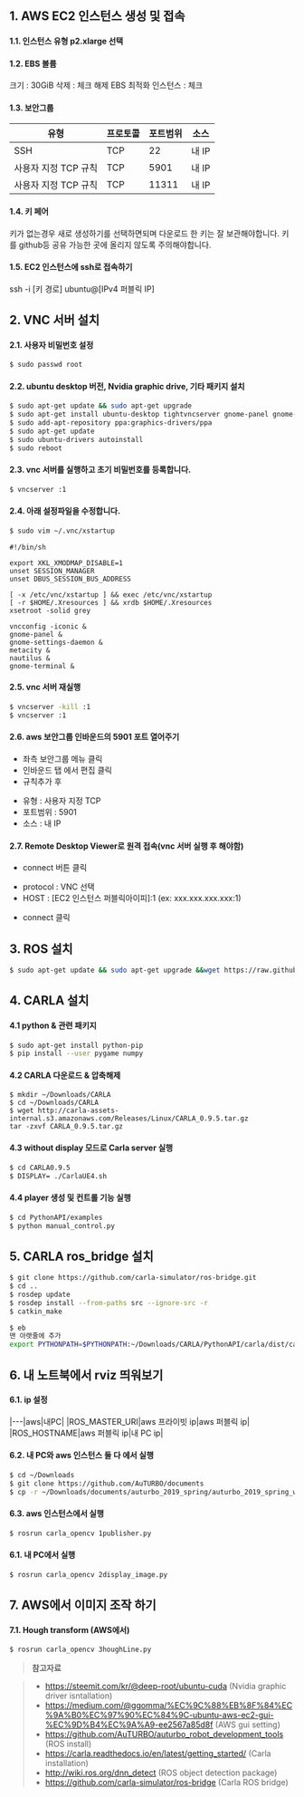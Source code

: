 ## 1. AWS EC2 인스턴스 생성 및 접속
#### 1.1. 인스턴스 유형 p2.xlarge 선택

#### 1.2. EBS 볼륨
크기 : 30GiB
삭제 : 체크 해제
EBS 최적화 인스턴스 : 체크

#### 1.3. 보안그룹
|유형|프로토콜|포트범위|소스|
|---|---|---|---|
|SSH|TCP|22|내 IP|
|사용자 지정 TCP 규칙|TCP|5901|내 IP|
|사용자 지정 TCP 규칙|TCP|11311|내 IP|

#### 1.4. 키 페어
키가 없는경우 새로 생성하기를 선택하면되며 다운로드 한 키는 잘 보관해야합니다.
키를 github등 공유 가능한 곳에 올리지 않도록 주의해야합니다.

#### 1.5. EC2 인스턴스에 ssh로 접속하기
ssh -i [키 경로] ubuntu@[IPv4 퍼블릭 IP]


## 2. VNC 서버 설치

#### 2.1. 사용자 비밀번호 설정
``` bash
$ sudo passwd root
```

#### 2.2. ubuntu desktop 버전, Nvidia graphic drive, 기타 패키지 설치
``` bash
$ sudo apt-get update && sudo apt-get upgrade
$ sudo apt-get install ubuntu-desktop tightvncserver gnome-panel gnome-settings-daemon metacity nautilus gnome-terminal terminator
$ sudo add-apt-repository ppa:graphics-drivers/ppa
$ sudo apt-get update
$ sudo ubuntu-drivers autoinstall
$ sudo reboot
```

#### 2.3. vnc 서버를 실행하고 초기 비밀번호를 등록합니다.
``` bash
$ vncserver :1
```
#### 2.4. 아래 설정파일을 수정합니다.
``` bash
$ sudo vim ~/.vnc/xstartup
```

```
#!/bin/sh

export XKL_XMODMAP_DISABLE=1
unset SESSION_MANAGER
unset DBUS_SESSION_BUS_ADDRESS

[ -x /etc/vnc/xstartup ] && exec /etc/vnc/xstartup
[ -r $HOME/.Xresources ] && xrdb $HOME/.Xresources
xsetroot -solid grey

vncconfig -iconic &
gnome-panel &
gnome-settings-daemon &
metacity &
nautilus &
gnome-terminal &

```

#### 2.5. vnc 서버 재실행
``` bash
$ vncserver -kill :1
$ vncserver :1
```

#### 2.6. aws 보안그룹 인바운드의 5901 포트 열어주기
- 좌측 보안그룹 메뉴 클릭
- 인바운드 탭 에서 편집 클릭 
- 규칙추가 후
 * 유형 : 사용자 지정 TCP
 * 포트범위 : 5901
 * 소스 : 내 IP

#### 2.7. Remote Desktop Viewer로 원격 접속(vnc 서버 실행 후 해야함)
- connect 버튼 클릭
 * protocol : VNC 선택
 * HOST : [EC2 인스턴스 퍼블릭아이피]:1  (ex: xxx.xxx.xxx.xxx:1)
- connect 클릭




## 3. ROS 설치
``` bash
$ sudo apt-get update && sudo apt-get upgrade &&wget https://raw.githubusercontent.com/auturbo/auturbo_robot_development_tools/master/install_ros_melodic.sh && chmod 755 ./install_ros_melodic.sh && bash ./install_ros_melodic.sh &&wget https://raw.githubusercontent.com/auturbo/auturbo_robot_development_tools/master/add_macro_for_melodic_only.sh && chmod 755 ./add_macro_for_melodic_only.sh && bash ./add_macro_for_melodic_only.sh
```
## 4. CARLA 설치

#### 4.1 python & 관련 패키지
``` bash
$ sudo apt-get install python-pip
$ pip install --user pygame numpy
```
#### 4.2 CARLA 다운로드 & 압축해제
```
$ mkdir ~/Downloads/CARLA
$ cd ~/Downloads/CARLA
$ wget http://carla-assets-internal.s3.amazonaws.com/Releases/Linux/CARLA_0.9.5.tar.gz
tar -zxvf CARLA_0.9.5.tar.gz
```

#### 4.3 without display 모드로 Carla server 실행
 
 
``` bash
$ cd CARLA0.9.5
$ DISPLAY= ./CarlaUE4.sh
```

#### 4.4 player 생성 및 컨트롤 기능 실행

``` bash
$ cd PythonAPI/examples
$ python manual_control.py
```


## 5. CARLA ros_bridge 설치
```bash
$ git clone https://github.com/carla-simulator/ros-bridge.git
$ cd ..
$ rosdep update
$ rosdep install --from-paths src --ignore-src -r
$ catkin_make
```

```bash
$ eb
맨 아랫줄에 추가
export PYTHONPATH=$PYTHONPATH:~/Downloads/CARLA/PythonAPI/carla/dist/carla-0.9.5-py2.7-linux-x86_64.egg
```

## 6. 내 노트북에서 rviz 띄워보기

#### 6.1. ip 설정
|---|aws|내PC|
|ROS_MASTER_URI|aws 프라이빗 ip|aws 퍼블릭 ip|
|ROS_HOSTNAME|aws 퍼블릭 ip|내 PC ip|

#### 6.2. 내 PC와 aws 인스턴스 둘 다 에서 실행
```bash
$ cd ~/Downloads
$ git clone https://github.com/AuTURBO/documents
$ cp -r ~/Downloads/documents/auturbo_2019_spring/auturbo_2019_spring_week6/carla_opencv ~/catkin_ws/src/
```


#### 6.3. aws 인스턴스에서 실행
```bash
$ rosrun carla_opencv 1publisher.py
```


#### 6.1. 내 PC에서 실행
```bash
$ rosrun carla_opencv 2display_image.py
```


## 7. AWS에서 이미지 조작 하기

#### 7.1. Hough transform (AWS에서)
``` bash
$ rosrun carla_opencv 3houghLine.py
```


>**참고자료**

>- https://steemit.com/kr/@deep-root/ubuntu-cuda (Nvidia graphic driver isntallation)
>- https://medium.com/@ggomma/%EC%9C%88%EB%8F%84%EC%9A%B0%EC%97%90%EC%84%9C-ubuntu-aws-ec2-gui-%EC%9D%B4%EC%9A%A9-ee2567a85d8f (AWS gui setting)
>- https://github.com/AuTURBO/auturbo_robot_development_tools (ROS install)
>- https://carla.readthedocs.io/en/latest/getting_started/ (Carla installation)
>- http://wiki.ros.org/dnn_detect (ROS object detection package)
>- https://github.com/carla-simulator/ros-bridge (Carla ROS bridge)
>
